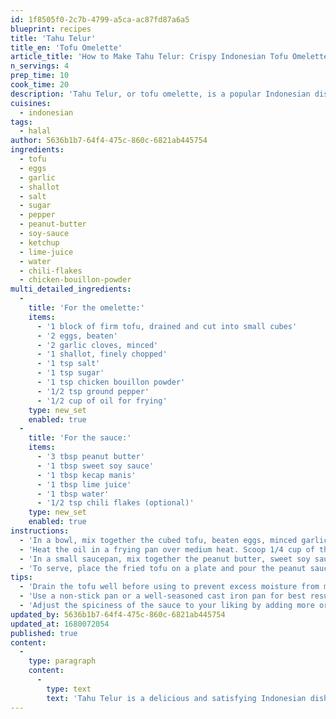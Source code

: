 ```yaml
---
id: 1f8505f0-2c7b-4799-a5ca-ac87fd87a6a5
blueprint: recipes
title: 'Tahu Telur'
title_en: 'Tofu Omelette'
article_title: 'How to Make Tahu Telur: Crispy Indonesian Tofu Omelette'
n_servings: 4
prep_time: 10
cook_time: 20
description: 'Tahu Telur, or tofu omelette, is a popular Indonesian dish that consists of crispy fried tofu and a fluffy egg omelette. It''s typically served with a spicy peanut sauce and is perfect for a quick and easy meal.'
cuisines:
  - indonesian
tags:
  - halal
author: 5636b1b7-64f4-475c-860c-6821ab445754
ingredients:
  - tofu
  - eggs
  - garlic
  - shallot
  - salt
  - sugar
  - pepper
  - peanut-butter
  - soy-sauce
  - ketchup
  - lime-juice
  - water
  - chili-flakes
  - chicken-bouillon-powder
multi_detailed_ingredients:
  -
    title: 'For the omelette:'
    items:
      - '1 block of firm tofu, drained and cut into small cubes'
      - '2 eggs, beaten'
      - '2 garlic cloves, minced'
      - '1 shallot, finely chopped'
      - '1 tsp salt'
      - '1 tsp sugar'
      - '1 tsp chicken bouillon powder'
      - '1/2 tsp ground pepper'
      - '1/2 cup of oil for frying'
    type: new_set
    enabled: true
  -
    title: 'For the sauce:'
    items:
      - '3 tbsp peanut butter'
      - '1 tbsp sweet soy sauce'
      - '1 tbsp kecap manis'
      - '1 tbsp lime juice'
      - '1 tbsp water'
      - '1/2 tsp chili flakes (optional)'
    type: new_set
    enabled: true
instructions:
  - 'In a bowl, mix together the cubed tofu, beaten eggs, minced garlic, chopped shallot, salt, sugar, chicken bouillon powder, and ground pepper.'
  - 'Heat the oil in a frying pan over medium heat. Scoop 1/4 cup of the tofu mixture and carefully drop it into the hot oil. Fry until golden brown and crispy, about 2-3 minutes on each side. Repeat until all the mixture is used up.'
  - 'In a small saucepan, mix together the peanut butter, sweet soy sauce, kecap manis, lime juice, water, and chili flakes (if using). Cook over low heat until the sauce is smooth and heated through.'
  - 'To serve, place the fried tofu on a plate and pour the peanut sauce over it. Garnish with chopped scallions or fried shallots if desired.'
tips:
  - 'Drain the tofu well before using to prevent excess moisture from making the mixture too wet.'
  - 'Use a non-stick pan or a well-seasoned cast iron pan for best results.'
  - 'Adjust the spiciness of the sauce to your liking by adding more or less chili flakes.'
updated_by: 5636b1b7-64f4-475c-860c-6821ab445754
updated_at: 1680072054
published: true
content:
  -
    type: paragraph
    content:
      -
        type: text
        text: 'Tahu Telur is a delicious and satisfying Indonesian dish that''s easy to make and perfect for a quick meal. With crispy fried tofu and a fluffy egg omelette, it''s sure to be a hit with your taste buds. Serve it with a spicy peanut sauce and enjoy the wonderful flavors of Indonesian cuisine.'
---
```

